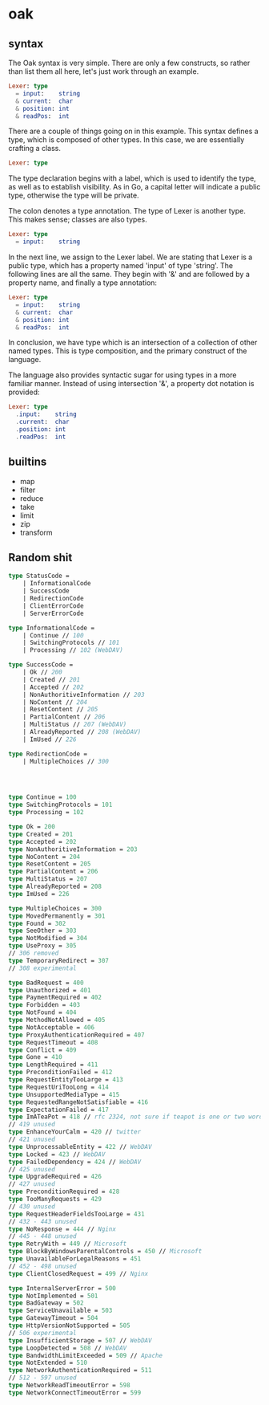 # oak

## syntax

The Oak syntax is very simple. There are only a few constructs, so rather than 
list them all here, let's just work through an example.

```elm
Lexer: type 
  = input:    string 
  & current:  char 
  & position: int 
  & readPos:  int 
```

There are a couple of things going on in this example.
This syntax defines a type, which is composed of other
types. In this case, we are essentially crafting a class.

```elm
Lexer: type
```
The type declaration begins with a label, which is used to
identify the type, as well as to establish visibility. As
in Go, a capital letter will indicate a public type, 
otherwise the type will be private.

The colon denotes a type annotation. The type of Lexer is
another type. This makes sense; classes are also types.

```elm
Lexer: type 
  = input:    string 
```

In the next line, we assign to the Lexer label. We are stating
that Lexer is a public type, which has a property named 'input'
of type 'string'. The following lines are all the same. They 
begin with '&' and are followed by a property name, and finally
a type annotation:

```elm
Lexer: type 
  = input:    string 
  & current:  char 
  & position: int 
  & readPos:  int 
```

In conclusion, we have type which is an intersection of a collection
of other named types. This is type composition, and the primary 
construct of the language. 

The language also provides syntactic sugar for using types in a 
more familiar manner. Instead of using intersection '&', a 
property dot notation is provided:

```elm
Lexer: type 
  .input:    string 
  .current:  char
  .position: int
  .readPos:  int
```



## builtins

- map 
- filter 
- reduce
- take
- limit 
- zip
- transform



## Random shit


```fs
type StatusCode = 
    | InformationalCode
    | SuccessCode
    | RedirectionCode
    | ClientErrorCode 
    | ServerErrorCode

type InformationalCode = 
    | Continue // 100 
    | SwitchingProtocols // 101
    | Processing // 102 (WebDAV)

type SuccessCode =
    | Ok // 200
    | Created // 201
    | Accepted // 202
    | NonAuthoritiveInformation // 203
    | NoContent // 204
    | ResetContent // 205
    | PartialContent // 206
    | MultiStatus // 207 (WebDAV)
    | AlreadyReported // 208 (WebDAV)
    | ImUsed // 226

type RedirectionCode =
    | MultipleChoices // 300
    



type Continue = 100
type SwitchingProtocols = 101
type Processing = 102

type Ok = 200
type Created = 201
type Accepted = 202
type NonAuthoritiveInformation = 203
type NoContent = 204
type ResetContent = 205
type PartialContent = 206
type MultiStatus = 207
type AlreadyReported = 208
type ImUsed = 226

type MultipleChoices = 300
type MovedPermanently = 301
type Found = 302
type SeeOther = 303
type NotModified = 304
type UseProxy = 305
// 306 removed
type TemporaryRedirect = 307
// 308 experimental

type BadRequest = 400
type Unauthorized = 401
type PaymentRequired = 402
type Forbidden = 403
type NotFound = 404
type MethodNotAllowed = 405
type NotAcceptable = 406
type ProxyAuthenticationRequired = 407
type RequestTimeout = 408
type Conflict = 409
type Gone = 410
type LengthRequired = 411
type PreconditionFailed = 412
type RequestEntityTooLarge = 413
type RequestUriTooLong = 414
type UnsupportedMediaType = 415
type RequestedRangeNotSatisfiable = 416
type ExpectationFailed = 417
type ImATeaPot = 418 // rfc 2324, not sure if teapot is one or two words
// 419 unused
type EnhanceYourCalm = 420 // twitter
// 421 unused
type UnprocessableEntity = 422 // WebDAV
type Locked = 423 // WebDAV
type FailedDependency = 424 // WebDAV
// 425 unused 
type UpgradeRequired = 426
// 427 unused
type PreconditionRequired = 428
type TooManyRequests = 429 
// 430 unused
type RequestHeaderFieldsTooLarge = 431
// 432 - 443 unused
type NoResponse = 444 // Nginx
// 445 - 448 unused
type RetryWith = 449 // Microsoft
type BlockByWindowsParentalControls = 450 // Microsoft
type UnavailableForLegalReasons = 451
// 452 - 498 unused
type ClientClosedRequest = 499 // Nginx

type InternalServerError = 500
type NotImplemented = 501
type BadGateway = 502
type ServiceUnavailable = 503
type GatewayTimeout = 504
type HttpVersionNotSupported = 505
// 506 experimental 
type InsufficientStorage = 507 // WebDAV
type LoopDetected = 508 // WebDAV
type BandwidthLimitExceeded = 509 // Apache
type NotExtended = 510 
type NetworkAuthenticationRequired = 511
// 512 - 597 unused
type NetworkReadTimeoutError = 598
type NetworkConnectTimeoutError = 599
```

